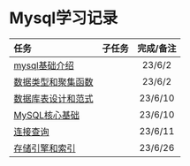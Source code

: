 # Mysql学习记录

|任务|子任务|完成/备注|
|:-|:-|:-:|
|[mysql基础介绍](https://github.com/Chen-yusheng/MysqlLearnRecord/blob/main/mysql%E5%9F%BA%E7%A1%80%E4%BB%8B%E7%BB%8D.md)| |23/6/2|
|[数据类型和聚集函数](https://github.com/Chen-yusheng/MysqlLearnRecord/blob/main/%E6%95%B0%E6%8D%AE%E7%B1%BB%E5%9E%8B%E5%92%8C%E8%81%9A%E9%9B%86%E5%87%BD%E6%95%B0.md)| |23/6/2|
|[数据库表设计和范式](https://github.com/Chen-yusheng/MysqlLearnRecord/blob/main/%E6%95%B0%E6%8D%AE%E5%BA%93%E8%A1%A8%E8%AE%BE%E8%AE%A1%E5%92%8C%E8%8C%83%E5%BC%8F.md)| |23/6/10|
|[MySQL核心基础](https://github.com/Chen-yusheng/MysqlLearnRecord/blob/main/Mysql%E6%A0%B8%E5%BF%83%E5%9F%BA%E7%A1%80.md)| |23/6/10|
|[连接查询](https://github.com/Chen-yusheng/MysqlLearnRecord/blob/main/%E8%BF%9E%E6%8E%A5%E6%9F%A5%E8%AF%A2.md) | | 23/6/11|
|[存储引擎和索引](https://github.com/Chen-yusheng/MysqlLearnRecord/blob/main/%E5%AD%98%E5%82%A8%E5%BC%95%E6%93%8E%E5%92%8C%E7%B4%A2%E5%BC%95.md) | | 23/6/26|
